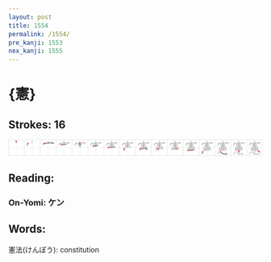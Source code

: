```yaml
---
layout: post
title: 1554
permalink: /1554/
pre_kanji: 1553
nex_kanji: 1555
---
```


# {憲}

## Strokes: 16

<div class="stroke"><img src="../images/E686B2.png" /></div>

## Reading:

### On-Yomi: ケン

## Words:

憲法(けんぽう): constitution
